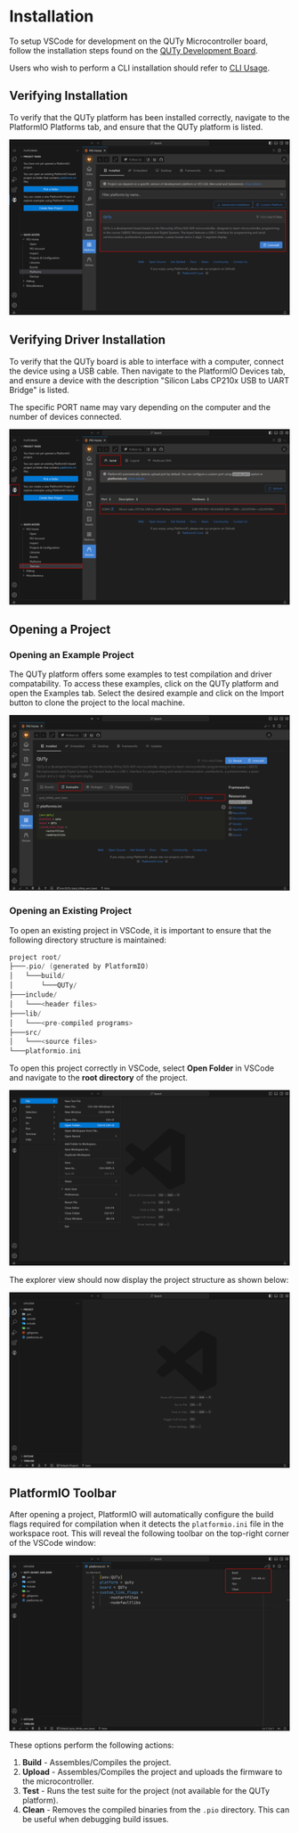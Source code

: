 # Installation

To setup VSCode for development on the QUTy Microcontroller board,
follow the installation steps found on the [QUTy Development Board](https://cab202.github.io/quty/).

Users who wish to perform a CLI installation should refer to
[CLI Usage](https://cab202.github.io/quty/cli).

## Verifying Installation

To verify that the QUTy platform has been installed correctly, navigate
to the PlatformIO Platforms tab, and ensure that the QUTy platform is
listed.

![PlatformIO Platforms](images/platformio-platforms.png)

## Verifying Driver Installation

To verify that the QUTy board is able to interface with a computer,
connect the device using a USB cable. Then navigate to the PlatformIO
Devices tab, and ensure a device with the description "Silicon Labs
CP210x USB to UART Bridge" is listed.

The specific PORT name may vary depending on the computer and the
number of devices connected.

![PlatformIO Devices](images/devices.png)

## Opening a Project

### Opening an Example Project

The QUTy platform offers some examples to test compilation and driver
compatability. To access these examples, click on the QUTy platform and
open the Examples tab. Select the desired example and click on the
Import button to clone the project to the local machine.

![PlatformIO Examples](images/platformio-examples.png)

### Opening an Existing Project

To open an existing project in VSCode, it is important to ensure that
the following directory structure is maintained:

```go
project root/
├───.pio/ (generated by PlatformIO)
│   └───build/
│       └───QUTy/
├───include/
│   └───<header files>
├───lib/
│   └───<pre-compiled programs>
├───src/
│   └───<source files>
└───platformio.ini
```

To open this project correctly in VSCode, select **Open Folder** in
VSCode and navigate to the **root directory** of the project.

![Open Folder](images/open-folder.png)

The explorer view should now display the project structure as shown below:

![Explorer View](images/explorer-view.png)

## PlatformIO Toolbar

After opening a project, PlatformIO will automatically configure the
build flags required for compilation when it detects the
`platformio.ini` file in the workspace root. This will reveal the
following toolbar on the top-right corner of the VSCode window:

![PlatformIO Toolbar](images/toolbar.png)

These options perform the following actions:

1. **Build** - Assembles/Compiles the project.
2. **Upload** - Assembles/Compiles the project and uploads the firmware to the microcontroller.
3. **Test** - Runs the test suite for the project (not available for the QUTy platform).
4. **Clean** - Removes the compiled binaries from the `.pio` directory. This can be useful when debugging build issues.
